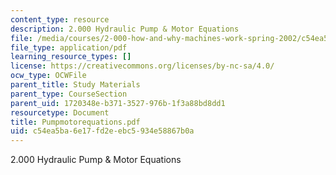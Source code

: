 ```yaml
---
content_type: resource
description: 2.000 Hydraulic Pump & Motor Equations
file: /media/courses/2-000-how-and-why-machines-work-spring-2002/c54ea5ba6e17fd2eebc5934e58867b0a_Pumpmotorequations.pdf
file_type: application/pdf
learning_resource_types: []
license: https://creativecommons.org/licenses/by-nc-sa/4.0/
ocw_type: OCWFile
parent_title: Study Materials
parent_type: CourseSection
parent_uid: 1720348e-b371-3527-976b-1f3a88bd8dd1
resourcetype: Document
title: Pumpmotorequations.pdf
uid: c54ea5ba-6e17-fd2e-ebc5-934e58867b0a
---
```

2.000 Hydraulic Pump & Motor Equations